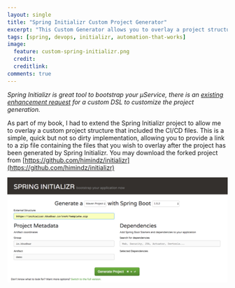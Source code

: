 ```yaml
---
layout: single
title: "Spring Initializr Custom Project Generator"
excerpt: "This Custom Generator allows you to overlay a project structure on top of Spring Initializr generated project."
tags: [spring, devops, initializr, automation-that-works]
image:
  feature: custom-spring-initializr.png
  credit:
  creditlink: 
comments: true
---
```

*Spring Initializr is great tool to bootstrap your µService, there is an [existing enhancement request](https://github.com/spring-io/initializr/issues/340) for a custom DSL to customize the project generation.*

As part of my book, I had to extend the Spring Initializr project to allow me to overlay a custom project structure that included the CI/CD files. 
This is a simple, quick but not so dirty implementation, allowing you to provide a link to a zip file containing the files that you wish to overlay after the project has been generated by Spring Initializr.
You may download the forked project from [https://github.com/himindz/initializr](https://github.com/himindz/initializr)

![Alt](/assets/images/spring-initializr-example.png "Spring Initializr example")

